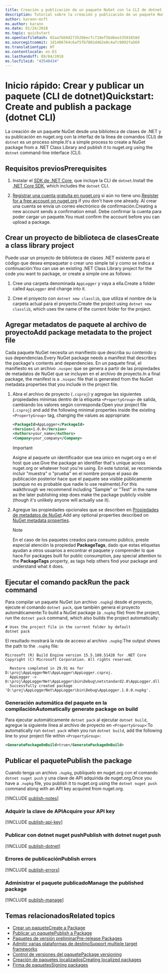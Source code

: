 ```yaml
---
title: Creación y publicación de un paquete NuGet con la CLI de dotnet
description: Tutorial sobre la creación y publicación de un paquete NuGet mediante la CLI de NuGet. NET con la CLI de .NET Core (dotnet).
author: karann-msft
ms.author: karann
ms.date: 01/24/2018
ms.topic: quickstart
ms.openlocfilehash: 02aa7bb9d27352bbecfc718ef5bd6ee33501018d
ms.sourcegitcommit: 1d1406764c6af5fb7801d462e0c4afc9092fa569
ms.translationtype: HT
ms.contentlocale: es-ES
ms.lasthandoff: 09/04/2018
ms.locfileid: "43548434"
---
```

# <a name="quickstart-create-and-publish-a-package-dotnet-cli"></a><span data-ttu-id="e6efc-103">Inicio rápido: Crear y publicar un paquete (CLI de dotnet)</span><span class="sxs-lookup"><span data-stu-id="e6efc-103">Quickstart: Create and publish a package (dotnet CLI)</span></span>

<span data-ttu-id="e6efc-104">La creación de un paquete NuGet desde una biblioteca de clases de .NET y su publicación en nuget.org con la interfaz de la línea de comandos (CLI) de `dotnet` es un proceso simple.</span><span class="sxs-lookup"><span data-stu-id="e6efc-104">It's a simple process to create a NuGet package from a .NET Class Library and publish it to nuget.org using the `dotnet` command-line interface (CLI).</span></span>

## <a name="prerequisites"></a><span data-ttu-id="e6efc-105">Requisitos previos</span><span class="sxs-lookup"><span data-stu-id="e6efc-105">Prerequisites</span></span>

1. <span data-ttu-id="e6efc-106">Instalar el [SDK de .NET Core](https://www.microsoft.com/net/download/), que incluye la CLI de `dotnet`.</span><span class="sxs-lookup"><span data-stu-id="e6efc-106">Install the [.NET Core SDK](https://www.microsoft.com/net/download/), which includes the `dotnet` CLI.</span></span>

1. <span data-ttu-id="e6efc-107">[Registrar una cuenta gratuita en nuget.org](https://www.nuget.org/users/account/LogOn?returnUrl=%2F) si aún no tiene uno.</span><span class="sxs-lookup"><span data-stu-id="e6efc-107">[Register for a free account on nuget.org](https://www.nuget.org/users/account/LogOn?returnUrl=%2F) if you don't have one already.</span></span> <span data-ttu-id="e6efc-108">Al crear una cuenta se envía un correo electrónico de confirmación.</span><span class="sxs-lookup"><span data-stu-id="e6efc-108">Creating a new account sends a confirmation email.</span></span> <span data-ttu-id="e6efc-109">Debe confirmar la cuenta para poder cargar un paquete.</span><span class="sxs-lookup"><span data-stu-id="e6efc-109">You must confirm the account before you can upload a package.</span></span>

## <a name="create-a-class-library-project"></a><span data-ttu-id="e6efc-110">Crear un proyecto de biblioteca de clases</span><span class="sxs-lookup"><span data-stu-id="e6efc-110">Create a class library project</span></span>

<span data-ttu-id="e6efc-111">Puede usar un proyecto de biblioteca de clases .NET existente para el código que desea empaquetar o crear uno simple tal y como se indica a continuación:</span><span class="sxs-lookup"><span data-stu-id="e6efc-111">You can use an existing .NET Class Library project for the code you want to package, or create a simple one as follows:</span></span>

1. <span data-ttu-id="e6efc-112">Cree una carpeta denominada `AppLogger` y vaya a ella.</span><span class="sxs-lookup"><span data-stu-id="e6efc-112">Create a folder called `AppLogger` and change into it.</span></span>

1. <span data-ttu-id="e6efc-113">Cree el proyecto con `dotnet new classlib`, que utiliza el nombre de la carpeta actual para el proyecto.</span><span class="sxs-lookup"><span data-stu-id="e6efc-113">Create the project using `dotnet new classlib`, which uses the name of the current folder for the project.</span></span>

## <a name="add-package-metadata-to-the-project-file"></a><span data-ttu-id="e6efc-114">Agregar metadatos de paquete al archivo de proyecto</span><span class="sxs-lookup"><span data-stu-id="e6efc-114">Add package metadata to the project file</span></span>

<span data-ttu-id="e6efc-115">Cada paquete NuGet necesita un manifiesto que describa su contenido y sus dependencias.</span><span class="sxs-lookup"><span data-stu-id="e6efc-115">Every NuGet package needs a manifest that describes the package's contents and dependencies.</span></span> <span data-ttu-id="e6efc-116">En un paquete final, el manifiesto es un archivo `.nuspec` que se genera a partir de las propiedades de metadatos de NuGet que se incluyen en el archivo de proyecto.</span><span class="sxs-lookup"><span data-stu-id="e6efc-116">In a final package, the manifest is a `.nuspec` file that is generated from the NuGet metadata properties that you include in the project file.</span></span>

1. <span data-ttu-id="e6efc-117">Abra el archivo de proyecto (`.csproj`) y agregue las siguientes propiedades mínimas dentro de la etiqueta `<PropertyGroup>` de salida, cambiando los valores según corresponda:</span><span class="sxs-lookup"><span data-stu-id="e6efc-117">Open your project file (`.csproj`) and add the following minimal properties inside the existing `<PropertyGroup>` tag, changing the values as appropriate:</span></span>

    ```xml
    <PackageId>AppLogger</PackageId>
    <Version>1.0.0</Version>
    <Authors>your_name</Authors>
    <Company>your_company</Company>
    ```

    > [!Important]
    > <span data-ttu-id="e6efc-118">Asigne al paquete un identificador que sea único en nuget.org o en el host que use.</span><span class="sxs-lookup"><span data-stu-id="e6efc-118">Give the package an identifier that's unique across nuget.org or whatever host you're using.</span></span> <span data-ttu-id="e6efc-119">En este tutorial, se recomienda incluir "muestra" o "prueba" en el nombre porque el paso de publicación posterior hace que el paquete sea visible públicamente (aunque no es probable que nadie lo use realmente).</span><span class="sxs-lookup"><span data-stu-id="e6efc-119">For this walkthrough we recommend including "Sample" or "Test" in the name as the later publishing step does make the package publicly visible (though it's unlikely anyone will actually use it).</span></span>

1. <span data-ttu-id="e6efc-120">Agregue las propiedades opcionales que se describen en [Propiedades de metadatos de NuGet](/dotnet/core/tools/csproj#nuget-metadata-properties).</span><span class="sxs-lookup"><span data-stu-id="e6efc-120">Add any optional properties described on [NuGet metadata properties](/dotnet/core/tools/csproj#nuget-metadata-properties).</span></span>

    > [!Note]
    > <span data-ttu-id="e6efc-121">En el caso de los paquetes creados para consumo público, preste especial atención la propiedad **PackageTags**, dado que estas etiquetas ayudan a otros usuarios a encontrar el paquete y comprender lo que hace.</span><span class="sxs-lookup"><span data-stu-id="e6efc-121">For packages built for public consumption, pay special attention to the **PackageTags** property, as tags help others find your package and understand what it does.</span></span>

## <a name="run-the-pack-command"></a><span data-ttu-id="e6efc-122">Ejecutar el comando pack</span><span class="sxs-lookup"><span data-stu-id="e6efc-122">Run the pack command</span></span>

<span data-ttu-id="e6efc-123">Para compilar un paquete NuGet (un archivo `.nupkg`) desde el proyecto, ejecute el comando `dotnet pack`, que también genera el proyecto automáticamente:</span><span class="sxs-lookup"><span data-stu-id="e6efc-123">To build a NuGet package (a `.nupkg` file) from the project, run the `dotnet pack` command, which also builds the project automatically:</span></span>

```cli
# Uses the project file in the current folder by default
dotnet pack
```

<span data-ttu-id="e6efc-124">El resultado mostrará la ruta de acceso al archivo `.nupkg`:</span><span class="sxs-lookup"><span data-stu-id="e6efc-124">The output shows the path to the `.nupkg` file:</span></span>

```output
Microsoft (R) Build Engine version 15.5.180.51428 for .NET Core
Copyright (C) Microsoft Corporation. All rights reserved.

  Restore completed in 29.91 ms for D:\proj\AppLoggerNet\AppLogger\AppLogger.csproj.
  AppLogger -> D:\proj\AppLoggerNet\AppLogger\bin\Debug\netstandard2.0\AppLogger.dll
  Successfully created package 'D:\proj\AppLoggerNet\AppLogger\bin\Debug\AppLogger.1.0.0.nupkg'.
```

### <a name="automatically-generate-package-on-build"></a><span data-ttu-id="e6efc-125">Generación automática del paquete en la compilación</span><span class="sxs-lookup"><span data-stu-id="e6efc-125">Automatically generate package on build</span></span>

<span data-ttu-id="e6efc-126">Para ejecutar automáticamente `dotnet pack` al ejecutar `dotnet build`, agregue la siguiente línea al archivo de proyecto en `<PropertyGroup>`:</span><span class="sxs-lookup"><span data-stu-id="e6efc-126">To automatically run `dotnet pack` when you run `dotnet build`, add the following line to your project file within `<PropertyGroup>`:</span></span>

```xml
<GeneratePackageOnBuild>true</GeneratePackageOnBuild>
```

## <a name="publish-the-package"></a><span data-ttu-id="e6efc-127">Publicar el paquete</span><span class="sxs-lookup"><span data-stu-id="e6efc-127">Publish the package</span></span>

<span data-ttu-id="e6efc-128">Cuando tenga un archivo `.nupkg`, publíquelo en nuget.org con el comando `dotnet nuget push` y una clave de API adquirida de nuget.org.</span><span class="sxs-lookup"><span data-stu-id="e6efc-128">Once you have a `.nupkg` file, you publish it to nuget.org using the `dotnet nuget push` command along with an API key acquired from nuget.org.</span></span>

[!INCLUDE [publish-notes](includes/publish-notes.md)]

### <a name="acquire-your-api-key"></a><span data-ttu-id="e6efc-129">Adquirir la clave de API</span><span class="sxs-lookup"><span data-stu-id="e6efc-129">Acquire your API key</span></span>

[!INCLUDE [publish-api-key](includes/publish-api-key.md)]

### <a name="publish-with-dotnet-nuget-push"></a><span data-ttu-id="e6efc-130">Publicar con dotnet nuget push</span><span class="sxs-lookup"><span data-stu-id="e6efc-130">Publish with dotnet nuget push</span></span>

[!INCLUDE [publish-dotnet](includes/publish-dotnet.md)]

### <a name="publish-errors"></a><span data-ttu-id="e6efc-131">Errores de publicación</span><span class="sxs-lookup"><span data-stu-id="e6efc-131">Publish errors</span></span>

[!INCLUDE [publish-errors](includes/publish-errors.md)]

### <a name="manage-the-published-package"></a><span data-ttu-id="e6efc-132">Administrar el paquete publicado</span><span class="sxs-lookup"><span data-stu-id="e6efc-132">Manage the published package</span></span>

[!INCLUDE [publish-manage](includes/publish-manage.md)]

## <a name="related-topics"></a><span data-ttu-id="e6efc-133">Temas relacionados</span><span class="sxs-lookup"><span data-stu-id="e6efc-133">Related topics</span></span>

- [<span data-ttu-id="e6efc-134">Crear un paquete</span><span class="sxs-lookup"><span data-stu-id="e6efc-134">Create a Package</span></span>](../create-packages/creating-a-package.md)
- [<span data-ttu-id="e6efc-135">Publicar un paquete</span><span class="sxs-lookup"><span data-stu-id="e6efc-135">Publish a Package</span></span>](../create-packages/publish-a-package.md)
- [<span data-ttu-id="e6efc-136">Paquetes de versión preliminar</span><span class="sxs-lookup"><span data-stu-id="e6efc-136">Pre-release Packages</span></span>](../create-packages/Prerelease-Packages.md)
- [<span data-ttu-id="e6efc-137">Admitir varias plataformas de destino</span><span class="sxs-lookup"><span data-stu-id="e6efc-137">Support multiple target frameworks</span></span>](../create-packages/supporting-multiple-target-frameworks.md)
- [<span data-ttu-id="e6efc-138">Control de versiones del paquete</span><span class="sxs-lookup"><span data-stu-id="e6efc-138">Package versioning</span></span>](../reference/package-versioning.md)
- [<span data-ttu-id="e6efc-139">Creación de paquetes localizados</span><span class="sxs-lookup"><span data-stu-id="e6efc-139">Creating localized packages</span></span>](../create-packages/creating-localized-packages.md)
- [<span data-ttu-id="e6efc-140">Firma de paquetes</span><span class="sxs-lookup"><span data-stu-id="e6efc-140">Signing packages</span></span>](../create-packages/Sign-a-package.md)
